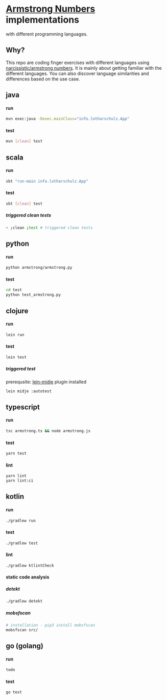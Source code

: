 # [Armstrong Numbers](https://en.wikipedia.org/wiki/Narcissistic_number) implementations
with different programming languages.

## Why?
This repo are coding finger exercises with different languages using [narcissistic/armstrong numbers](https://en.wikipedia.org/wiki/Narcissistic_number). It is mainly about getting familiar with the different languages.
You can also discover language similarities and differences based on the use case.

## java

#### run
```sh
mvn exec:java -Dexec.mainClass="info.lotharschulz.App"
```
#### test
```sh
mvn [clean] test
```

## scala

#### run
```sh
sbt "run-main info.lotharschulz.App"
```
#### test
```sh
sbt [clean] test
```
##### triggered clean tests
```sh
~ ;clean ;test # triggered clean tests
```

## python

#### run
```sh
python armstrong/armstrong.py
```
#### test
```sh
cd test
python test_armstrong.py
```

## clojure

#### run
```sh
lein run
```
#### test
```sh
lein test
```
##### triggered test
prerequsite: [lein-midje](https://github.com/marick/lein-midje) plugin installed
```sh
lein midje :autotest
```

## typescript

#### run
```sh
tsc armstrong.ts && node armstrong.js
```
#### test
```sh
yarn test
```

#### lint
```sh
yarn lint
yarn lint:ci
```


## kotlin

#### run
```sh
./gradlew run
```
#### test
```sh
./gradlew test
```

#### lint
```sh
./gradlew ktlintCheck
```

#### static code analysis

##### detekt

```sh
./gradlew detekt
```

##### mobsfscan

```sh
# installation - pip3 install mobsfscan
mobsfscan src/
```

## go (golang)

#### run
```sh
todo
```
#### test
```sh
go test
```
